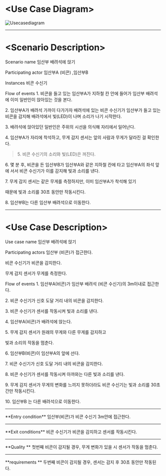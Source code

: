 # \<Use Case Diagram\>

![Usecasediagram](https://user-images.githubusercontent.com/70693938/93596300-0c2f8a00-f9f4-11ea-95a9-e4ba7374e12f.PNG)

---

# \<Scenario Description\>

Scenario name 임산부 배려석에 앉기

Participating actor 임산부A (비콘) ,임산부B

Instances 비콘 수신기

Flow of events 1. 비콘을 들고 있는 임산부A가 지하철 칸 안에 들어가
임산부 배려석에 이미 일반인이 앉아있는 것을 본다.

2\. 임산부A가 배려석 가까이 다가가자 배려석에 있는 비콘 수신기가
임산부가 들고 있는 비콘을 감지해 배려석에서 빛(LED)이 나며 소리가 나기
시작한다.

3\. 배려석에 앉아있던 일반인은 주위의 시선을 의식해 자리에서 일어난다.

4\. 임산부A가 자리에 착석하고, 무게 감지 센서는 앞의 사람과 무게가
달라진 걸 확인한다.

> 5\. 비콘 수신기의 소리와 빛(LED)은 꺼진다.

6\. 몇 분 후, 비콘을 든 임산부B가 임산부A와 같은 지하철 칸에 타고
임산부A의 좌석 앞에 서서 비콘 수신기가 이를 감지해 빛과 소리를 낸다.

7\. 무게 감지 센서는 같은 무게를 측정하지만, 이미 임산부A가 착석해 있기

때문에 빛과 소리를 30초 동안만 작동시킨다.

8\. 임산부B는 다른 임산부 배려석으로 이동한다.

---

# \<Use Case Description\>

Use case name 임산부 배려석에 앉기

Participating actors 임산부 (비콘)가 접근한다.

비콘 수신기가 비콘을 감지한다.

무게 감지 센서가 무게를 측정한다.

Flow of events 1. 임산부A(비콘)가 임산부 배려석 (비콘 수신기)의 3m이내로
접근한다.

2\. 비콘 수신기가 신호 도달 거리 내의 비콘을 감지한다.

3\. 비콘 수신기가 센서를 작동시켜 빛과 소리를 낸다.

4\. 임산부A(비콘)가 배려석에 앉는다.

5\. 무게 감지 센서가 원래의 무게와 다른 무게를 감지하고

빛과 소리의 작동을 멈춘다.

6\. 임산부B(비콘)이 임산부A의 앞에 선다.

7\. 비콘 수신기가 신호 도달 거리 내의 비콘을 감지한다.

8\. 비콘 수신기가 센서를 작동시켜 아까와는 다른 빛과 소리를 낸다.

9\. 무게 감지 센서가 무게의 변화를 느끼지 못하더라도 비콘 수신기는 빛과
소리를 30초간만 작동시킨다.

10\. 임산부B 는 다른 배려석으로 이동한다.

---

\*\*Entry condition\*\* 임산부(비콘)가 비콘 수신기 3m안에 접근한다.

---

\*\*Exit conditions\*\* 비콘 수신기가 비콘을 감지하고 센서를 작동시킨다.

---

\*\*Quality \*\* 첫번째 비콘이 감지될 경우, 무게 변화가 있을 시 센서가 작동을
멈춘다.

---

\*\*requirements \*\* 두번째 비콘이 감지될 경우, 센서는 감지 후 30초 동안만
작동된다.
